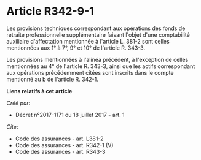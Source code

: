 # Article R342-9-1

Les provisions techniques correspondant aux opérations des fonds de retraite professionnelle supplémentaire faisant l'objet
d'une comptabilité auxiliaire d'affectation mentionnée à l'article L. 381-2 sont celles mentionnées aux 1° à 7°, 9° et 10° de
l'article R. 343-3.

Les provisions mentionnées à l'alinéa précédent, à l'exception de celles mentionnées au 4° de l'article R. 343-3, ainsi que
les actifs correspondant aux opérations précédemment citées sont inscrits dans le compte mentionné au b de l'article R.
342-1.

**Liens relatifs à cet article**

_Créé par_:

  - Décret n°2017-1171 du 18 juillet 2017 - art. 1

_Cite_:

  - Code des assurances - art. L381-2
  - Code des assurances - art. R342-1 (V)
  - Code des assurances - art. R343-3
